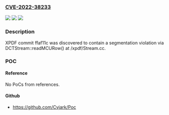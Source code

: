 ### [CVE-2022-38233](https://cve.mitre.org/cgi-bin/cvename.cgi?name=CVE-2022-38233)
![](https://img.shields.io/static/v1?label=Product&message=n%2Fa&color=blue)
![](https://img.shields.io/static/v1?label=Version&message=n%2Fa&color=blue)
![](https://img.shields.io/static/v1?label=Vulnerability&message=n%2Fa&color=brighgreen)

### Description

XPDF commit ffaf11c was discovered to contain a segmentation violation via DCTStream::readMCURow() at /xpdf/Stream.cc.

### POC

#### Reference
No PoCs from references.

#### Github
- https://github.com/Cvjark/Poc


